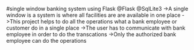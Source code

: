 #single window banking system using Flask
@Flask @SqlLite3
->A single window is a system is where all facilities are are available in one place
->This project helps to do all the operations what a bank employee or customer do in a single place
->The user has to communicate with bank employee in order to do the transcations
->Only the authorized bank employee can do the operations

 
